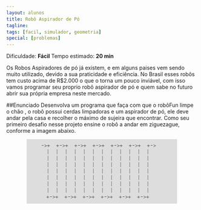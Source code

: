 ```yaml
---
layout: alunos
title: Robô Aspirador de Pó
tagline: 
tags: [facil, simulador, geometria]
special: [problemas]
---
```


Dificuldade: **Fácil**
Tempo estimado: **20 min**

Os Robos Aspiradores de pó já existem, e em alguns paises vem sendo muito utilizado, devido a sua praticidade e eficiência. No Brasil esses robôs tem custo acima de R$2.000 o que o torna um pouco inviável, com isso vamos programar seu proprio robô aspirador de pó e quem sabe no futuro abrir sua própria empresa neste mercado. 

##Enunciado
Desenvolva um programa que faça com que o robôFun limpe o chão , o robô possui cerdas limpadoras e um aspirador de pó, ele deve andar pela casa e recolher o máximo de sujeira que encontrar. Como seu primeiro desafio nesse projeto ensine o robô a andar em ziguezague, conforme a imagem abaixo.

<center>
<img src="/assets/img/exercicios/robo_aspirador.png">
</center>
